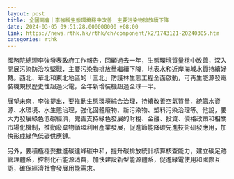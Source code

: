 ```yaml
---
layout: post
title: 全國兩會｜李強稱生態環境穩中改善　主要污染物排放續下降
date: 2024-03-05 09:51:28.000000000 +08:00
link: https://news.rthk.hk/rthk/ch/component/k2/1743121-20240305.htm
categories: rthk
---
```


國務院總理李強發表政府工作報告，回顧過去一年，生態環境質量穩中改善，深入開展污染防治攻堅戰，主要污染物排放量繼續下降，地表水和近岸海域水質持續好轉。西北、華北和東北地區的「三北」防護林生態工程全面啟動，可再生能源發電裝機規模歷史性超過火電，全年新增裝機超過全球一半。

展望未來，李強提出，要推動生態環境綜合治理，持續改善空氣質量，統籌水資源、水環境、水生態治理，強化固體廢物、新污染物、塑料污染治理等。他說，要大力發展綠色低碳經濟，完善支持綠色發展的財稅、金融、投資、價格政策和相關市場化機制，推動廢棄物循環利用產業發展，促進節能降碳先進技術研發應用，加快形成綠色低碳供應鏈。

另外，要積極穩妥推進碳達峰碳中和，提升碳排放統計核算核查能力，建立碳足跡管理體系，控制化石能源消費，加快建設新型能源體系，促進綠電使用和國際互認，確保經濟社會發展用能需求。
